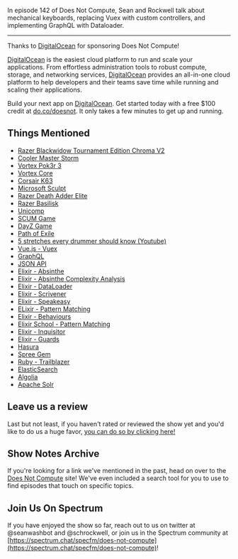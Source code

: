 In episode 142 of Does Not Compute, Sean and Rockwell talk about mechanical keyboards, replacing Vuex with custom controllers, and implementing GraphQL with Dataloader.

---

Thanks to [DigitalOcean](http://do.co/doesnot) for sponsoring Does Not Compute!

[DigitalOcean](http://do.co/doesnot) is the easiest cloud platform to run and scale your applications. From effortless administration tools to robust compute, storage, and networking services, [DigitalOcean](http://do.co/doesnot) provides an all-in-one cloud platform to help developers and their teams save time while running and scaling their applications.

Build your next app on [DigitalOcean](http://do.co/doesnot). Get started today with a free $100 credit at [do.co/doesnot](http://do.co/doesnot). It only takes a few minutes to get up and running.

## Things Mentioned

- [Razer Blackwidow Tournament Edition Chroma V2](https://www.razer.com/gaming-keyboards-keypads/razer-blackwidow-tournament-edition-chroma-v2)
- [Cooler Master Storm](http://www.coolermaster.com/peripheral/keyboards/masterkeys-s-with-superior-pbt-keycaps/)
- [Vortex Pok3r 3](https://mechanicalkeyboards.com/shop/index.php?l=product_detail&p=3527)
- [Vortex Core](https://mechanicalkeyboards.com/shop/index.php?l=product_detail&p=3550)
- [Corsair K63](https://www.corsair.com/us/en/Categories/Products/Gaming-Keyboards/Mechanical-Gaming-Keyboards/K63-Compact-Mechanical-Gaming-Keyboard-%E2%80%94-CHERRY%C2%AE-MX-Red/p/CH-9115020-NA)
- [Microsoft Sculpt](https://www.microsoft.com/accessories/en-us/products/keyboards/sculpt-ergonomic-desktop/l5v-00001)
- [Razer Death Adder Elite](https://www.razer.com/gaming-mice/razer-deathadder-elite)
- [Razer Basilisk](https://www.razer.com/gaming-mice/razer-basilisk)
- [Unicomp](https://www.pckeyboard.com/)
- [SCUM Game](https://scumgame.com/en)
- [DayZ Game](https://www.bohemia.net/games/dayz)
- [Path of Exile](https://www.pathofexile.com/game)
- [5 stretches every drummer should know (Youtube)](https://www.youtube.com/watch?v=ZAswAxPbN6M)
- [Vue.js - Vuex](https://vuex.vuejs.org/)
- [GraphQL](https://graphql.org/)
- [JSON API](http://jsonapi.org/)
- [Elixir - Absinthe](https://github.com/absinthe-graphql/absinthe)
- [Elixir - Absinthe Complexity Analysis](https://github.com/absinthe-graphql/absinthe/blob/master/guides/complexity-analysis.md)
- [Elixir - DataLoader](https://github.com/absinthe-graphql/dataloader)
- [Elixir - Scrivener](https://github.com/drewolson/scrivener)
- [Elixir - Speakeasy](https://github.com/coryodaniel/speakeasy)
- [ELixir - Pattern Matching](https://elixir-lang.org/getting-started/pattern-matching.html)
- [Elixir - Behaviours](https://elixir-lang.org/getting-started/typespecs-and-behaviours.html)
- [Elixir School - Pattern Matching](https://elixirschool.com/en/lessons/basics/pattern-matching/)
- [Elixir - Inquisitor](https://github.com/DockYard/inquisitor)
- [Elixir - Guards](https://hexdocs.pm/elixir/guards.html)
- [Hasura](https://hasura.io/)
- [Spree Gem](https://github.com/spree/spree)
- [Ruby - Trailblazer](http://trailblazer.to/)
- [ElasticSearch](https://www.elastic.co/products/elasticsearch)
- [Algolia](https://www.algolia.com/)
- [Apache Solr](http://lucene.apache.org/solr/)

## Leave us a review

Last but not least, if you haven't rated or reviewed the show yet and you'd like to do us a huge favor, [you can do so by clicking here!](https://itunes.apple.com/us/podcast/does-not-compute/id1048731980?mt=2)

## Show Notes Archive

If you're looking for a link we've mentioned in the past, head on over to the [Does Not Compute](https://dnc.show) site! We've even included a search tool for you to use to find episodes that touch on specific topics.

## Join Us On Spectrum

If you have enjoyed the show so far, reach out to us on twitter at @seanwashbot and @schrockwell, or join us in the Spectrum community at [https://spectrum.chat/specfm/does-not-compute](https://spectrum.chat/specfm/does-not-compute)!
